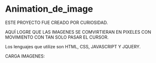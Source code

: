 # Animation_de_image

ESTE PROYECTO FUE CREADO POR CURIOSIDAD. 


AQUÍ LOGRE QUE LAS IMAGENES SE COMVIRTIERAN EN PIXELES CON MOVIMIENTO CON TAN SOLO PASAR EL CURSOR.


Los lenguajes que utilize son HTML, CSS, JAVASCRIPT Y JQUERY.





CARGA IMAGENES:

